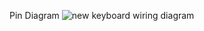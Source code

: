 Pin Diagram
![new keyboard wiring diagram](https://github.com/esize/zmk-config/assets/22261786/41c2f78b-627f-4ca8-82ff-04dd8c70d11d)
